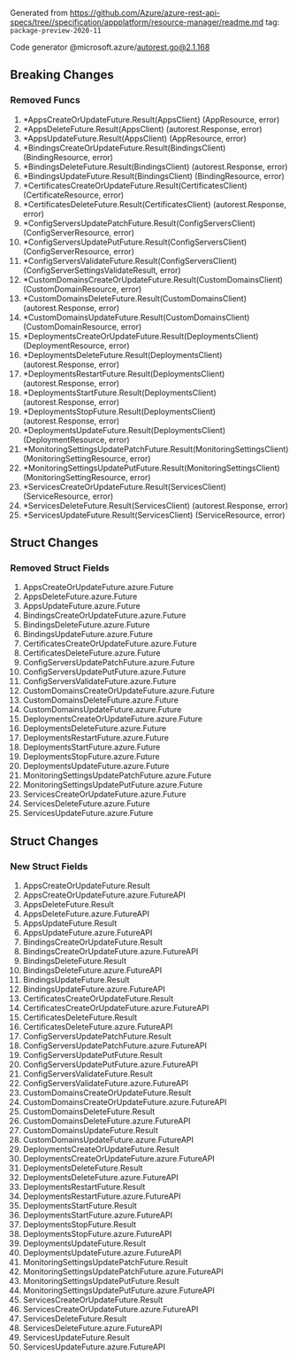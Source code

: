 Generated from https://github.com/Azure/azure-rest-api-specs/tree//specification/appplatform/resource-manager/readme.md tag: `package-preview-2020-11`

Code generator @microsoft.azure/autorest.go@2.1.168

## Breaking Changes

### Removed Funcs

1. *AppsCreateOrUpdateFuture.Result(AppsClient) (AppResource, error)
1. *AppsDeleteFuture.Result(AppsClient) (autorest.Response, error)
1. *AppsUpdateFuture.Result(AppsClient) (AppResource, error)
1. *BindingsCreateOrUpdateFuture.Result(BindingsClient) (BindingResource, error)
1. *BindingsDeleteFuture.Result(BindingsClient) (autorest.Response, error)
1. *BindingsUpdateFuture.Result(BindingsClient) (BindingResource, error)
1. *CertificatesCreateOrUpdateFuture.Result(CertificatesClient) (CertificateResource, error)
1. *CertificatesDeleteFuture.Result(CertificatesClient) (autorest.Response, error)
1. *ConfigServersUpdatePatchFuture.Result(ConfigServersClient) (ConfigServerResource, error)
1. *ConfigServersUpdatePutFuture.Result(ConfigServersClient) (ConfigServerResource, error)
1. *ConfigServersValidateFuture.Result(ConfigServersClient) (ConfigServerSettingsValidateResult, error)
1. *CustomDomainsCreateOrUpdateFuture.Result(CustomDomainsClient) (CustomDomainResource, error)
1. *CustomDomainsDeleteFuture.Result(CustomDomainsClient) (autorest.Response, error)
1. *CustomDomainsUpdateFuture.Result(CustomDomainsClient) (CustomDomainResource, error)
1. *DeploymentsCreateOrUpdateFuture.Result(DeploymentsClient) (DeploymentResource, error)
1. *DeploymentsDeleteFuture.Result(DeploymentsClient) (autorest.Response, error)
1. *DeploymentsRestartFuture.Result(DeploymentsClient) (autorest.Response, error)
1. *DeploymentsStartFuture.Result(DeploymentsClient) (autorest.Response, error)
1. *DeploymentsStopFuture.Result(DeploymentsClient) (autorest.Response, error)
1. *DeploymentsUpdateFuture.Result(DeploymentsClient) (DeploymentResource, error)
1. *MonitoringSettingsUpdatePatchFuture.Result(MonitoringSettingsClient) (MonitoringSettingResource, error)
1. *MonitoringSettingsUpdatePutFuture.Result(MonitoringSettingsClient) (MonitoringSettingResource, error)
1. *ServicesCreateOrUpdateFuture.Result(ServicesClient) (ServiceResource, error)
1. *ServicesDeleteFuture.Result(ServicesClient) (autorest.Response, error)
1. *ServicesUpdateFuture.Result(ServicesClient) (ServiceResource, error)

## Struct Changes

### Removed Struct Fields

1. AppsCreateOrUpdateFuture.azure.Future
1. AppsDeleteFuture.azure.Future
1. AppsUpdateFuture.azure.Future
1. BindingsCreateOrUpdateFuture.azure.Future
1. BindingsDeleteFuture.azure.Future
1. BindingsUpdateFuture.azure.Future
1. CertificatesCreateOrUpdateFuture.azure.Future
1. CertificatesDeleteFuture.azure.Future
1. ConfigServersUpdatePatchFuture.azure.Future
1. ConfigServersUpdatePutFuture.azure.Future
1. ConfigServersValidateFuture.azure.Future
1. CustomDomainsCreateOrUpdateFuture.azure.Future
1. CustomDomainsDeleteFuture.azure.Future
1. CustomDomainsUpdateFuture.azure.Future
1. DeploymentsCreateOrUpdateFuture.azure.Future
1. DeploymentsDeleteFuture.azure.Future
1. DeploymentsRestartFuture.azure.Future
1. DeploymentsStartFuture.azure.Future
1. DeploymentsStopFuture.azure.Future
1. DeploymentsUpdateFuture.azure.Future
1. MonitoringSettingsUpdatePatchFuture.azure.Future
1. MonitoringSettingsUpdatePutFuture.azure.Future
1. ServicesCreateOrUpdateFuture.azure.Future
1. ServicesDeleteFuture.azure.Future
1. ServicesUpdateFuture.azure.Future

## Struct Changes

### New Struct Fields

1. AppsCreateOrUpdateFuture.Result
1. AppsCreateOrUpdateFuture.azure.FutureAPI
1. AppsDeleteFuture.Result
1. AppsDeleteFuture.azure.FutureAPI
1. AppsUpdateFuture.Result
1. AppsUpdateFuture.azure.FutureAPI
1. BindingsCreateOrUpdateFuture.Result
1. BindingsCreateOrUpdateFuture.azure.FutureAPI
1. BindingsDeleteFuture.Result
1. BindingsDeleteFuture.azure.FutureAPI
1. BindingsUpdateFuture.Result
1. BindingsUpdateFuture.azure.FutureAPI
1. CertificatesCreateOrUpdateFuture.Result
1. CertificatesCreateOrUpdateFuture.azure.FutureAPI
1. CertificatesDeleteFuture.Result
1. CertificatesDeleteFuture.azure.FutureAPI
1. ConfigServersUpdatePatchFuture.Result
1. ConfigServersUpdatePatchFuture.azure.FutureAPI
1. ConfigServersUpdatePutFuture.Result
1. ConfigServersUpdatePutFuture.azure.FutureAPI
1. ConfigServersValidateFuture.Result
1. ConfigServersValidateFuture.azure.FutureAPI
1. CustomDomainsCreateOrUpdateFuture.Result
1. CustomDomainsCreateOrUpdateFuture.azure.FutureAPI
1. CustomDomainsDeleteFuture.Result
1. CustomDomainsDeleteFuture.azure.FutureAPI
1. CustomDomainsUpdateFuture.Result
1. CustomDomainsUpdateFuture.azure.FutureAPI
1. DeploymentsCreateOrUpdateFuture.Result
1. DeploymentsCreateOrUpdateFuture.azure.FutureAPI
1. DeploymentsDeleteFuture.Result
1. DeploymentsDeleteFuture.azure.FutureAPI
1. DeploymentsRestartFuture.Result
1. DeploymentsRestartFuture.azure.FutureAPI
1. DeploymentsStartFuture.Result
1. DeploymentsStartFuture.azure.FutureAPI
1. DeploymentsStopFuture.Result
1. DeploymentsStopFuture.azure.FutureAPI
1. DeploymentsUpdateFuture.Result
1. DeploymentsUpdateFuture.azure.FutureAPI
1. MonitoringSettingsUpdatePatchFuture.Result
1. MonitoringSettingsUpdatePatchFuture.azure.FutureAPI
1. MonitoringSettingsUpdatePutFuture.Result
1. MonitoringSettingsUpdatePutFuture.azure.FutureAPI
1. ServicesCreateOrUpdateFuture.Result
1. ServicesCreateOrUpdateFuture.azure.FutureAPI
1. ServicesDeleteFuture.Result
1. ServicesDeleteFuture.azure.FutureAPI
1. ServicesUpdateFuture.Result
1. ServicesUpdateFuture.azure.FutureAPI
